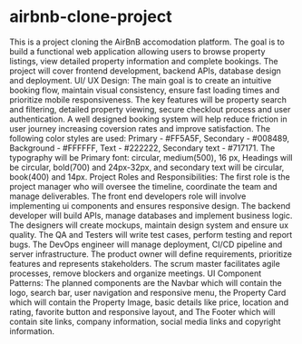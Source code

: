 # airbnb-clone-project
This is a project cloning the AirBnB accomodation platform. The goal is to build a functional web application allowing users to browse property listings, view detailed property information and complete bookings. The project will cover frontend development, backend APIs, database design and deployment.
UI/ UX Design:
The main goal is to create an intuitive booking flow, maintain visual consistency, ensure fast loading times and prioritize mobile responsiveness. The key features will be property search and filtering, detailed property viewing, secure checklout process and user authentication. A well designed booking system will help reduce friction in user journey increasing coversion rates and improve satisfaction.  The following color styles are used: Primary - #FF5A5F, Secondary - #008489, Background - #FFFFFF, Text - #222222, Secondary text - #717171. The typography will be Primary font: circular, medium(500), 16 px, Headings will be circular, bold(700) and 24px-32px, and secondary text will be circular, book(400) and 14px.
Project Roles and Responsibilities:
The first role is the project manager who will oversee the timeline, coordinate the team and manage deliverables.
The front end developers role will involve implementing ui components and ensures responsive design.
The backend developer will build APIs, manage databases and implement business logic.
The designers will create mockups, maintain design system and ensure ux quality.
The QA and Testers will write test cases, perform testing and report bugs.
The DevOps engineer will manage deployment, CI/CD pipeline and server infrastructure.
The product owner will define requirements, prioritize features and represents stakeholders.
The scrum master facilitates agile processes, remove blockers and organize meetings.
UI Component Patterns:
The planned components are the Navbar which will contain the logo, search bar, user navigation and responsive menu, the Property Card which will contain the Property Image, basic details like price, location and rating, favorite button and responsive layout, and The Footer which will contain site links, company information, social media links and copyright information.
